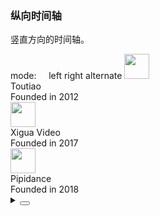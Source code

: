 ### 纵向时间轴

竖直方向的时间轴。

<div class="cell-demo vp-raw">
  <div>
    <yc-row
      align="center"
      :style="{ marginBottom: '24px' }">
      <yc-typography-text>mode: &nbsp; &nbsp;</yc-typography-text>
      <yc-radio-group
        @change="onChange"
        :modelValue="mode">
        <yc-radio value="left">left</yc-radio>
        <yc-radio value="right">right</yc-radio>
        <yc-radio value="alternate">alternate</yc-radio>
      </yc-radio-group>
    </yc-row>
    <yc-timeline
      :mode="mode"
      labelPosition="relative">
      <yc-timeline-item label="2012-08">
        <yc-row :style="{ display: 'inline-flex', alignItems: 'center' }">
          <img
            width="40"
            :style="{ marginRight: '16px', marginBottom: '12px' }"
            src="https://p1-arco.byteimg.com/tos-cn-i-uwbnlip3yd/b5d834b83708a269b4562924436eac48.png~tplv-uwbnlip3yd-png.png" />
          <div :style="{ marginBottom: '12px' }">
            Toutiao
            <div :style="{ fontSize: '12px', color: '#4E5969' }">
              Founded in 2012
            </div>
          </div>
        </yc-row>
      </yc-timeline-item>
      <yc-timeline-item label="2017-05">
        <yc-row :style="{ display: 'inline-flex', alignItems: 'center' }">
          <img
            width="40"
            :style="{ marginRight: '16px', marginBottom: '12px' }"
            src="https://p1-arco.byteimg.com/tos-cn-i-uwbnlip3yd/385ed540c359ec8a9b9ce2b5fe89b098.png~tplv-uwbnlip3yd-png.png" />
          <div :style="{ marginBottom: '12px' }">
            Xigua Video
            <div :style="{ fontSize: '12px', color: '#4E5969' }">
              Founded in 2017
            </div>
          </div>
        </yc-row>
      </yc-timeline-item>
      <yc-timeline-item label="2018-07">
        <yc-row :style="{ display: 'inline-flex', alignItems: 'center' }">
          <img
            width="40"
            :style="{ marginRight: '16px', marginBottom: '12px' }"
            src="https://p1-arco.byteimg.com/tos-cn-i-uwbnlip3yd/385ed540c359ec8a9b9ce2b5fe89b098.png~tplv-uwbnlip3yd-png.png" />
          <div :style="{ marginBottom: '12px' }">
            Pipidance
            <div :style="{ fontSize: '12px', color: '#4E5969' }">
              Founded in 2018
            </div>
          </div>
        </yc-row>
      </yc-timeline-item>
    </yc-timeline>
  </div>
</div>

<script setup>
import { ref } from 'vue';
const mode = ref('left');
const onChange = (_mode) => {
  mode.value = _mode;
};
</script>

<details>
<summary>
 <button class="code-btn"  >
    <icon-code />
 </button>
</summary>

```vue
<template>
  <div>
    <yc-row
      align="center"
      :style="{ marginBottom: '24px' }">
      <yc-typography-text>mode: &nbsp; &nbsp;</yc-typography-text>
      <yc-radio-group
        @change="onChange"
        :modelValue="mode">
        <yc-radio value="left">left</yc-radio>
        <yc-radio value="right">right</yc-radio>
        <yc-radio value="alternate">alternate</yc-radio>
      </yc-radio-group>
    </yc-row>
    <yc-timeline
      :mode="mode"
      labelPosition="relative">
      <yc-timeline-item label="2012-08">
        <yc-row :style="{ display: 'inline-flex', alignItems: 'center' }">
          <img
            width="40"
            :style="{ marginRight: '16px', marginBottom: '12px' }"
            src="https://p1-arco.byteimg.com/tos-cn-i-uwbnlip3yd/b5d834b83708a269b4562924436eac48.png~tplv-uwbnlip3yd-png.png" />
          <div :style="{ marginBottom: '12px' }">
            Toutiao
            <div :style="{ fontSize: '12px', color: '#4E5969' }">
              Founded in 2012
            </div>
          </div>
        </yc-row>
      </yc-timeline-item>
      <yc-timeline-item label="2017-05">
        <yc-row :style="{ display: 'inline-flex', alignItems: 'center' }">
          <img
            width="40"
            :style="{ marginRight: '16px', marginBottom: '12px' }"
            src="https://p1-arco.byteimg.com/tos-cn-i-uwbnlip3yd/385ed540c359ec8a9b9ce2b5fe89b098.png~tplv-uwbnlip3yd-png.png" />
          <div :style="{ marginBottom: '12px' }">
            Xigua Video
            <div :style="{ fontSize: '12px', color: '#4E5969' }">
              Founded in 2017
            </div>
          </div>
        </yc-row>
      </yc-timeline-item>
      <yc-timeline-item label="2018-07">
        <yc-row :style="{ display: 'inline-flex', alignItems: 'center' }">
          <img
            width="40"
            :style="{ marginRight: '16px', marginBottom: '12px' }"
            src="https://p1-arco.byteimg.com/tos-cn-i-uwbnlip3yd/385ed540c359ec8a9b9ce2b5fe89b098.png~tplv-uwbnlip3yd-png.png" />
          <div :style="{ marginBottom: '12px' }">
            Pipidance
            <div :style="{ fontSize: '12px', color: '#4E5969' }">
              Founded in 2018
            </div>
          </div>
        </yc-row>
      </yc-timeline-item>
    </yc-timeline>
  </div>
</template>

<script setup>
import { ref } from 'vue';
const mode = ref('left');
const onChange = (_mode) => {
  mode.value = _mode;
};
</script>
```

</details>
